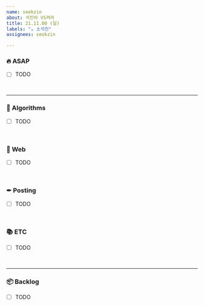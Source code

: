 ```yaml
---
name: seokzin
about: 석진아 VS켜라
title: 21.11.00 (일)
labels: "☕ 소석진"
assignees: seokzin

---
```


### 🔥 ASAP

- [ ] TODO

<br/>

---

### 🚀 Algorithms

- [ ] TODO

<br/>

### 🌌 Web

- [ ] TODO

<br/>

### ✒ Posting

- [ ] TODO

<br/>

### 📚 ETC

- [ ] TODO

<br/>

---

### 📦 Backlog

- [ ] TODO
